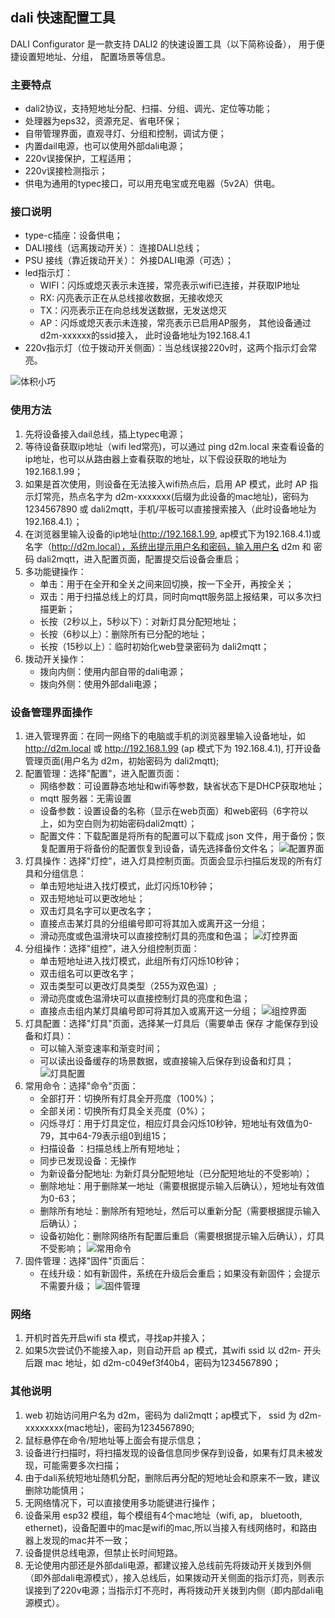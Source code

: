 ## dali 快速配置工具

DALI Configurator 是一款支持 DALI2 的快速设置工具（以下简称设备）， 用于便捷设置短地址、分组， 配置场景等信息。

### 主要特点

- dali2协议，支持短地址分配、扫描、分组、调光、定位等功能；
- 处理器为eps32，资源充足、省电环保；
- 自带管理界面，直观寻灯、分组和控制，调试方便；
- 内置dail电源，也可以使用外部dali电源；
- 220v误接保护，工程适用；
- 220v误接检测指示；
- 供电为通用的typec接口，可以用充电宝或充电器（5v2A）供电。

### 接口说明
- type-c插座：设备供电；
- DALI接线（远离拨动开关）： 连接DALI总线；
- PSU 接线（靠近拨动开关）： 外接DALI电源（可选）；
- led指示灯：
    - WIFI：闪烁或熄灭表示未连接，常亮表示wifi已连接，并获取IP地址
    - RX: 闪亮表示正在从总线接收数据，无接收熄灭
    - TX：闪亮表示正在向总线发送数据，无发送熄灭 
    - AP：闪烁或熄灭表示未连接，常亮表示已启用AP服务， 其他设备通过d2m-xxxxxx的ssid接入， 此时设备地址为192.168.4.1
- 220v指示灯（位于拨动开关侧面）：当总线误接220v时，这两个指示灯会常亮。
    
![体积小巧](/res/dalitool.png)

### 使用方法
1. 先将设备接入dail总线，插上typec电源；
2. 等待设备获取ip地址（wifi led常亮)，可以通过 ping d2m.local 来查看设备的ip地址，也可以从路由器上查看获取的地址，以下假设获取的地址为 192.168.1.99；
3. 如果是首次使用，则设备在无法接入wifi热点后，启用 AP 模式，此时 AP 指示灯常亮，热点名字为 d2m-xxxxxxx(后缀为此设备的mac地址)，密码为 1234567890 或 dali2mqtt，手机/平板可以直接搜索接入（此时设备地址为192.168.4.1）；
4. 在浏览器里输入设备的ip地址(http://192.168.1.99,  ap模式下为192.168.4.1)或名字（http://d2m.local），系统出提示用户名和密码，输入用户名 d2m 和 密码 dali2mqtt，进入配置页面，配置提交后设备会重启；
5. 多功能键操作：
    - 单击：用于在全开和全关之间来回切换，按一下全开，再按全关；
    - 双击：用于扫描总线上的灯具，同时向mqtt服务㗊上报结果，可以多次扫描更新；
    - 长按（2秒以上，5秒以下）：对新灯具分配短地址；
    - 长按（6秒以上）：删除所有已分配的地址；
    - 长按（15秒以上）：临时初始化web登录密码为 dali2mqtt；
6. 拨动开关操作：
    - 拨向内侧：使用内部自带的dali电源；
    - 拨向外侧：使用外部dali电源；


### 设备管理界面操作
1. 进入管理界面：在同一网络下的电脑或手机的浏览器里输入设备地址，如 http://d2m.local 或 http://192.168.1.99 (ap 模式下为 192.168.4.1), 打开设备管理页面(用户名为 d2m，初始密码为 dali2mqtt);
2. 配置管理：选择"配置"，进入配置页面：
    - 网络参数：可设置静态地址和wifi等参数，缺省状态下是DHCP获取地址；
    - mqtt 服务器：无需设置
    - 设备参数：设置设备的名称（显示在web页面）和web密码（6字符以上，如为空白则为初始密码dali2mqtt）；
    - 配置文件：下载配置是将所有的配置可以下载成 json 文件，用于备份；恢复配置用于将备份的配置恢复到设备，请先选择备份文件名；
    ![配置界面](/res/dail_web_4.png)
3. 灯具操作：选择"灯控"，进入灯具控制页面。页面会显示扫描后发现的所有灯具和分组信息：
    - 单击短地址进入找灯模式，此灯闪烁10秒钟；
    - 双击短地址可以更改地址；
    - 双击灯具名字可以更改名字；
    - 直接点击某灯具的分组编号即可将其加入或离开这一分组；
    - 滑动亮度或色温滑块可以直接控制灯具的亮度和色温；
    ![灯控界面](/res/dail_web_1.png)
4. 分组操作：选择"组控"，进入分组控制页面：
    - 单击短地址进入找灯模式，此组所有灯闪烁10秒钟；
    - 双击组名可以更改名字；
    - 双击类型可以更改灯具类型（255为双色温）;
    - 滑动亮度或色温滑块可以直接控制灯具的亮度和色温；
    - 直接点击组内某灯具编号即可将其加入或离开这一分组；
    ![组控界面](/res/dail_web_2.png)
5. 灯具配置：选择"灯具"页面，选择某一灯具后（需要单击 保存 才能保存到设备和灯具）：
    - 可以输入渐变速率和渐变时间；
    - 可以读出设备缓存的场景数据，或直接输入后保存到设备和灯具；
    ![灯具配置](/res/dail_web_3.png)
6. 常用命令：选择"命令"页面：
    - 全部打开：切换所有灯具全开亮度（100%）；
    - 全部关闭：切换所有灯具全关亮度（0%）；
    - 闪烁寻灯：用于灯具定位，相应灯具会闪烁10秒钟，短地址有效值为0-79，其中64-79表示组0到组15；
    - 扫描设备 ：扫描总线上所有短地址；
    - 同步已发现设备：无操作
    - 为新设备分配地址: 为新灯具分配短地址（已分配短地址的不受影响）；
    - 删除地址：用于删除某一地址（需要根据提示输入后确认），短地址有效值为0-63；
    - 删除所有地址：删除所有短地址，然后可以重新分配（需要根据提示输入后确认）；
    - 设备初始化：删除网络所有配置后重启（需要根据提示输入后确认），灯具不受影响；
    ![常用命令](/res/dail_web_6.png)
6. 固件管理：选择"固件"页面后：
    - 在线升级：如有新固件，系统在升级后会重启；如果没有新固件；会提示不需要升级；
    ![固件管理](/res/dail_web_5.png)

### 网络
1. 开机时首先开启wifi sta 模式，寻找ap并接入；
3. 如果5次尝试仍不能接入ap，则自动开启 ap 模式，其wifi ssid 以 d2m- 开头后跟 mac 地址，如 d2m-c049ef3f40b4，密码为1234567890；

### 其他说明
1. web 初始访问用户名为 d2m，密码为 dali2mqtt；ap模式下， ssid 为 d2m-xxxxxxxx(mac地址)，密码为1234567890;
2. 鼠标悬停在命令/短地址等上面会有提示信息；
3. 设备进行扫描时，将扫描发现的设备信息同步保存到设备，如果有灯具未被发现，可能需要多次扫描；
4. 由于dali系统短地址随机分配，删除后再分配的短地址会和原来不一致，建议删除功能慎用；
5. 无网络情况下，可以直接使用多功能键进行操作；
6. 设备采用 esp32 模组，每个模组有4个mac地址（wifi, ap， bluetooth, ethernet)，设备配置中的mac是wifi的mac,所以当接入有线网络时，和路由器上发现的mac并不一致；
7. 设备提供总线电源，但禁止长时间短路。
8. 无论使用内部还是外部dali电源，都建议接入总线前先将拨动开关拨到外侧（即外部dali电源模式），接入总线后，如果拨动开关侧面的指示灯亮，则表示误接到了220v电源；当指示灯不亮时，再将拨动开关拨到内侧（即内部dali电源模式）。